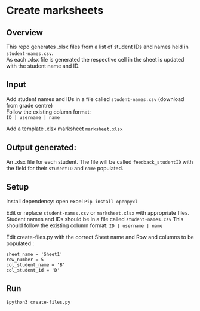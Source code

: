 # Create marksheets  

## Overview  

This repo generates .xlsx files from a list of student IDs and names held in ```student-names.csv```.  
As each .xlsx file is generated the respective cell in the sheet is updated with the student name and ID.  

## Input
Add student names and IDs in a file called ```student-names.csv``` (download from grade centre)  
Follow the existing column format:  
```ID | username | name```  

Add a template .xlsx marksheet ```marksheet.xlsx```  

## Output generated:
An .xlsx file for each student. The file will be called ```feedback_studentID``` with the field for their ```studentID``` and ```name``` populated.

## Setup
Install dependency: open excel
```Pip install openpyxl```

Edit or replace  ```student-names.csv``` or  ```marksheet.xlsx```  with appropriate files.
Student names and IDs should be in a file called ```student-names.csv```
This should follow the existing column format:
```ID | username | name ``` 

Edit create-files.py with the correct Sheet name and Row and columns to be populated :
```
sheet_name = 'Sheet1'  
row_number = 5  
col_student_name = 'B'  
col_student_id = 'D'
```  

## Run
```$python3 create-files.py```  

